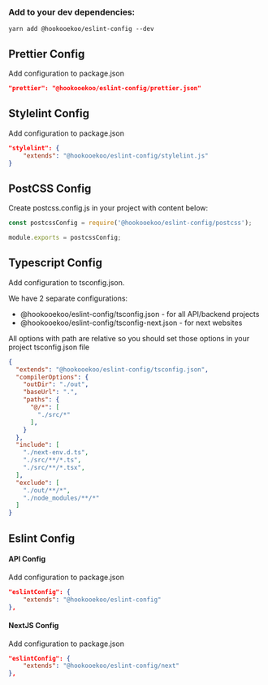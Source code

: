 ### Add to your dev dependencies:

`yarn add @hookooekoo/eslint-config --dev`

## Prettier Config

Add configuration to package.json

```json
"prettier": "@hookooekoo/eslint-config/prettier.json"
```

## Stylelint Config

Add configuration to package.json

```json
"stylelint": {
    "extends": "@hookooekoo/eslint-config/stylelint.js"
}
```

## PostCSS Config

Create postcss.config.js in your project with content below:

```javascript
const postcssConfig = require('@hookooekoo/eslint-config/postcss');

module.exports = postcssConfig;
```

## Typescript Config

Add configuration to tsconfig.json. 

We have 2 separate configurations:
- @hookooekoo/eslint-config/tsconfig.json - for all API/backend projects
- @hookooekoo/eslint-config/tsconfig-next.json - for next websites

All options with path are relative so you should set those options in your project tsconfig.json file

```json
{
  "extends": "@hookooekoo/eslint-config/tsconfig.json",
  "compilerOptions": {
    "outDir": "./out",
    "baseUrl": ".",
    "paths": {
      "@/*": [
        "./src/*"
      ],
    }
  },
  "include": [
    "./next-env.d.ts",
    "./src/**/*.ts",
    "./src/**/*.tsx",
  ],
  "exclude": [
    "./out/**/*",
    "./node_modules/**/*"
  ]
}
```

## Eslint Config

#### API Config

Add configuration to package.json

```json
"eslintConfig": {
    "extends": "@hookooekoo/eslint-config"
},
```

#### NextJS Config

Add configuration to package.json

```json
"eslintConfig": {
    "extends": "@hookooekoo/eslint-config/next"
},
```
